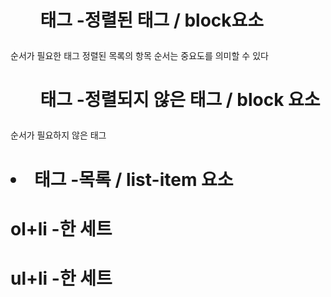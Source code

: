 # <ol> 태그 -정렬된 태그 / block요소
순서가 필요한 태그
정렬된 목록의 항목 순서는 중요도를 의미할 수 있다

# <ul> 태그 -정렬되지 않은 태그 / block 요소
순서가 필요하지 않은 태그

# <li> 태그 -목록 / list-item 요소


# ol+li -한 세트
# ul+li -한 세트




